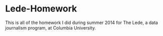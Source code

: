 Lede-Homework
=============

This is all of the homework I did during summer 2014 for The Lede, a data journalism program, at Columbia University.
